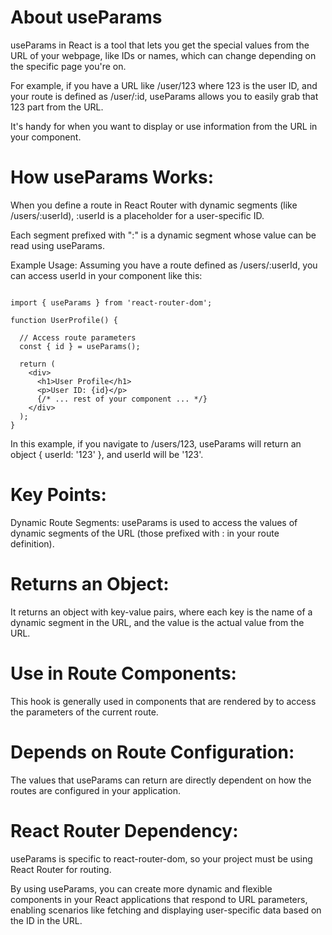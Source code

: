 # About useParams

useParams in React is a tool that lets you get the special values from the URL of your webpage, like IDs or names, which can change depending on the specific page you're on. 

For example, if you have a URL like /user/123 where 123 is the user ID, and your route is defined as /user/:id, useParams allows you to easily grab that 123 part from the URL.

It's handy for when you want to display or use information from the URL in your component.

# How useParams Works:

When you define a route in React Router with dynamic segments (like /users/:userId), :userId is a placeholder for a user-specific ID. 

Each segment prefixed with ":" is a dynamic segment whose value can be read using useParams.

Example Usage:
Assuming you have a route defined as /users/:userId, you can access userId in your component like this:

```

import { useParams } from 'react-router-dom';

function UserProfile() {

  // Access route parameters
  const { id } = useParams();

  return (
    <div>
      <h1>User Profile</h1>
      <p>User ID: {id}</p>
      {/* ... rest of your component ... */}
    </div>
  );
}

```

In this example, if you navigate to /users/123, useParams will return an object { userId: '123' }, and userId will be '123'.

# Key Points:
Dynamic Route Segments: useParams is used to access the values of dynamic segments of the URL (those prefixed with : in your route definition).

# Returns an Object: 
It returns an object with key-value pairs, where each key is the name of a dynamic segment in the URL, and the value is the actual value from the URL.

# Use in Route Components: 
This hook is generally used in components that are rendered by <Route> to access the parameters of the current route.

# Depends on Route Configuration: 
The values that useParams can return are directly dependent on how the routes are configured in your application.

# React Router Dependency: 
useParams is specific to react-router-dom, so your project must be using React Router for routing.

By using useParams, you can create more dynamic and flexible components in your React applications that respond to URL parameters, enabling scenarios like fetching and displaying user-specific data based on the ID in the URL.






